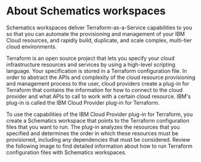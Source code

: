 # About Schematics workspaces

Schematics workspaces deliver Terraform-as-a-Service capabilities to you so that you can automate the provisioning and management of your IBM Cloud resources, and rapidly build, duplicate, and scale complex, multi-tier cloud environments.

Terraform is an open source project that lets you specify your cloud infrastructure resources and services by using a high-level scripting language. Your specification is stored in a Terraform configuration file. In order to abstract the APIs and complexity of the cloud resource provisioning and management process to the user, cloud providers create a plug-in for Terraform that contains the information for how to connect to the cloud provider and what APIs to call to work with a certain cloud resource. IBM's plug-in is called the IBM Cloud Provider plug-in for Terraform.

To use the capabilities of the IBM Cloud Provider plug-in for Terraform, you create a Schematics workspace that points to the Terraform configuration files that you want to run. The plug-in analyzes the resources that you specified and determines the order in which these resources must be provisioned, including any dependencies that must be considered. Review the following image to find detailed information about how to run Terraform configuration files with Schematics workspaces.

